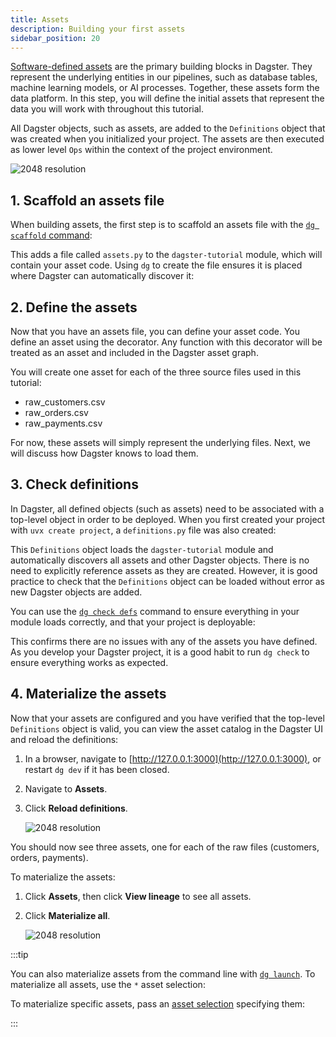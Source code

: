```yaml
---
title: Assets
description: Building your first assets
sidebar_position: 20
---
```


[Software-defined assets](/guides/build/assets) are the primary building blocks in Dagster. They represent the underlying entities in our pipelines, such as database tables, machine learning models, or AI processes. Together, these assets form the data platform. In this step, you will define the initial assets that represent the data you will work with throughout this tutorial.

All Dagster objects, such as assets, are added to the `Definitions` object that was created when you initialized your project. The assets are then executed as lower level `Ops` within the context of the project environment.

![2048 resolution](/images/tutorial/dagster-tutorial/overviews/assets.png)

## 1. Scaffold an assets file

When building assets, the first step is to scaffold an assets file with the [`dg scaffold` command](/api/clis/dg-cli/dg-cli-reference#dg-scaffold):

<CliInvocationExample path="docs_snippets/docs_snippets/guides/tutorials/dagster-tutorial/commands/dg-scaffold-assets.txt" />

This adds a file called `assets.py` to the `dagster-tutorial` module, which will contain your asset code. Using `dg` to create the file ensures it is placed where Dagster can automatically discover it:

<CliInvocationExample path="docs_snippets/docs_snippets/guides/tutorials/dagster-tutorial/tree/assets.txt" />

## 2. Define the assets

Now that you have an assets file, you can define your asset code. You define an asset using the <PyObject section="assets" module="dagster" object="asset" decorator /> decorator. Any function with this decorator will be treated as an asset and included in the Dagster asset graph.

You will create one asset for each of the three source files used in this tutorial:

- raw_customers.csv
- raw_orders.csv
- raw_payments.csv

<CodeExample
  path="docs_snippets/docs_snippets/guides/tutorials/dagster-tutorial/src/dagster_tutorial/defs/assets.py"
  language="python"
  startAfter="start_define_assets"
  endBefore="end_define_assets"
  title="src/dagster_tutorial/defs/assets.py"
/>

For now, these assets will simply represent the underlying files. Next, we will discuss how Dagster knows to load them.

## 3. Check definitions

In Dagster, all defined objects (such as assets) need to be associated with a top-level <PyObject section="definitions" module="dagster" object="Definitions" /> object in order to be deployed. When you first created your project with `uvx create project`, a `definitions.py` file was also created:

<CodeExample
  path="docs_snippets/docs_snippets/guides/tutorials/dagster-tutorial/src/dagster_tutorial/definitions.py"
  language="python"
  title="src/dagster_tutorial/definitions.py"
/>

This `Definitions` object loads the `dagster-tutorial` module and automatically discovers all assets and other Dagster objects. There is no need to explicitly reference assets as they are created. However, it is good practice to check that the `Definitions` object can be loaded without error as new Dagster objects are added.

You can use the [`dg check defs`](/api/clis/dg-cli/dg-cli-reference#dg-check) command to ensure everything in your module loads correctly, and that your project is deployable:

<CliInvocationExample path="docs_snippets/docs_snippets/guides/tutorials/dagster-tutorial/commands/dg-check-defs.txt" />

This confirms there are no issues with any of the assets you have defined. As you develop your Dagster project, it is a good habit to run `dg check` to ensure everything works as expected.

## 4. Materialize the assets

Now that your assets are configured and you have verified that the top-level `Definitions` object is valid, you can view the asset catalog in the Dagster UI and reload the definitions:

1. In a browser, navigate to [http://127.0.0.1:3000](http://127.0.0.1:3000), or restart `dg dev` if it has been closed.
2. Navigate to **Assets**.
3. Click **Reload definitions**.

   ![2048 resolution](/images/tutorial/dagster-tutorial/asset-1.png)

You should now see three assets, one for each of the raw files (customers, orders, payments).

To materialize the assets:

1. Click **Assets**, then click **View lineage** to see all assets.
2. Click **Materialize all**.

   ![2048 resolution](/images/tutorial/dagster-tutorial/asset-2.png)

:::tip

You can also materialize assets from the command line with [`dg launch`](/api/clis/dg-cli/dg-cli-reference#dg-launch). To materialize all assets, use the `*` asset selection:

<CliInvocationExample contents='dg launch --assets "*"' />

To materialize specific assets, pass an [asset selection](/guides/build/assets/asset-selection-syntax) specifying them:

<CliInvocationExample contents="dg launch --asset customers,orders,payments" />

:::
